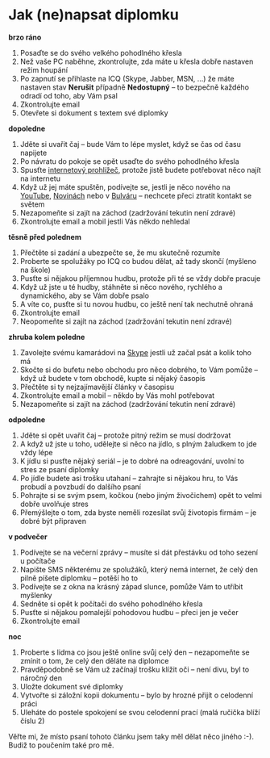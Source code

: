 <!--
title : Jak (ne)napsat diplomku
author : Roman Ožana <ozana@omdesign.cz>
date : 12.12.2007 20:20:00
tags : student
-->

# Jak (ne)napsat diplomku

**brzo ráno**

  1. Posaďte se do svého velkého pohodlného křesla
  2. Než vaše PC naběhne, zkontrolujte, zda máte u křesla dobře nastaven režim houpání
  3. Po zapnutí se přihlaste na ICQ (Skype, Jabber, MSN, &#8230;) že máte nastaven stav **Nerušit** případně **Nedostupný** &#8211; to bezpečně každého odradí od toho, aby Vám psal
  4. Zkontrolujte email
  5. Otevřete si dokument s textem své diplomky

**dopoledne**

  1. Jděte si uvařit čaj &#8211; bude Vám to lépe myslet, když se čas od času napijete
  2. Po návratu do pokoje se opět usaďte do svého pohodlného křesla
  3. Spusťte [internetový prohlížeč][1], protože jistě budete potřebovat něco najít na internetu
  4. Když už jej máte spuštěn, podívejte se, jestli je něco nového na [YouTube][2], [Novinách][3] nebo v [Bulváru][4] &#8211; nechcete přeci ztratit kontakt se světem
  5. Nezapomeňte si zajít na záchod (zadržování tekutin není zdravé)
  6. Zkontrolujte email a mobil jestli Vás někdo nehledal

<!--more-->

**těsně před polednem**

  1. Přečtěte si zadání a ubezpečte se, že mu skutečně rozumíte
  2. Proberte se spolužáky po ICQ co budou dělat, až tady skončí (myšleno na škole)
  3. Pusťte si nějakou příjemnou hudbu, protože při té se vždy dobře pracuje
  4. Když už jste u té hudby, stáhněte si něco nového, rychlého a dynamického, aby se Vám dobře psalo
  5. A víte co, pusťte si tu novou hudbu, co ještě není tak nechutně ohraná
  6. Zkontrolujte email
  7. Neopomeňte si zajít na záchod (zadržování tekutin není zdravé)

**zhruba kolem poledne**

  1. Zavolejte svému kamarádovi na [Skype][5] jestli už začal psát a kolik toho má
  2. Skočte si do bufetu nebo obchodu pro něco dobrého, to Vám pomůže &#8211; když už budete v tom obchodě, kupte si nějaký časopis
  3. Přečtěte si ty nejzajímavější články v časopisu
  4. Zkontrolujte email a mobil &#8211; někdo by Vás mohl potřebovat
  5. Nezapomeňte si zajít na záchod (zadržování tekutin není zdravé)

**odpoledne**

  1. Jděte si opět uvařit čaj &#8211; protože pitný režim se musí dodržovat
  2. A když už jste u toho, udělejte si něco na jídlo, s plným žaludkem to jde vždy lépe
  3. K jídlu si pusťte nějaký seriál &#8211; je to dobré na odreagování, uvolní to stres ze psaní diplomky
  4. Po jídle budete asi trošku utahaní &#8211; zahrajte si nějakou hru, to Vás probudí a povzbudí do dalšího psaní
  5. Pohrajte si se svým psem, kočkou (nebo jiným živočichem) opět to velmi dobře uvolňuje stres
  6. Přemýšlejte o tom, zda byste neměli rozesílat svůj životopis firmám &#8211; je dobré být připraven

**v podvečer**

  1. Podívejte se na večerní zprávy &#8211; musíte si dát přestávku od toho sezení u počítače
  2. Napište SMS některému ze spolužáků, který nemá internet, že celý den pilně píšete diplomku &#8211; potěší ho to
  3. Podívejte se z okna na krásný západ slunce, pomůže Vám to utříbit myšlenky
  4. Sedněte si opět k počítači do svého pohodlného křesla
  5. Pusťte si nějakou pomalejší pohodovou hudbu &#8211; přeci jen je večer
  6. Zkontrolujte email

**noc**

  1. Proberte s lidma co jsou ještě online svůj celý den &#8211; nezapomeňte se zmínit o tom, že celý den děláte na diplomce
  2. Pravděpodobně se Vám už začínají trošku klížit oči &#8211; není divu, byl to náročný den
  3. Uložte dokument své diplomky
  4. Vytvořte si záložní kopii dokumentu &#8211; bylo by hrozné přijít o celodenní práci
  5. Uleháte do postele spokojení se svou celodenní prací (malá ručička blíží číslu 2)

Věřte mi, že místo psaní tohoto článku jsem taky měl dělat něco jiného :-). Budiž to poučením také pro mě.

 [1]: http://www.mozilla-europe.org/cs/products/firefox/
 [2]: http://www.youtube.com/
 [3]: http://news.google.cz/
 [4]: http://www.blesk.cz/
 [5]: http://www.skype.com/